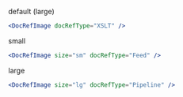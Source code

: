 default (large)

```jsx
<DocRefImage docRefType="XSLT" />
```

small

```jsx
<DocRefImage size="sm" docRefType="Feed" />
```

large

```jsx
<DocRefImage size="lg" docRefType="Pipeline" />
```
